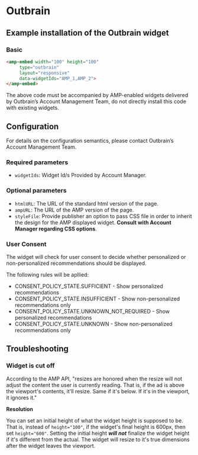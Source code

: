 <!---
Copyright 2015 The AMP HTML Authors. All Rights Reserved.

Licensed under the Apache License, Version 2.0 (the "License");
you may not use this file except in compliance with the License.
You may obtain a copy of the License at

      http://www.apache.org/licenses/LICENSE-2.0

Unless required by applicable law or agreed to in writing, software
distributed under the License is distributed on an "AS-IS" BASIS,
WITHOUT WARRANTIES OR CONDITIONS OF ANY KIND, either express or implied.
See the License for the specific language governing permissions and
limitations under the License.
-->

# Outbrain

## Example installation of the Outbrain widget

### Basic

```html
<amp-embed width="100" height="100"
     type="outbrain"
     layout="responsive"
     data-widgetIds="AMP_1,AMP_2">
</amp-embed>
```

The above code must be accompanied by AMP-enabled widgets delivered by Outbrain’s Account Management Team, do not directly install this code with existing widgets.

## Configuration

For details on the configuration semantics, please contact Outbrain’s Account Management Team.

### Required parameters

- `widgetIds`: Widget Id/s Provided by Account Manager.

### Optional parameters

- `htmlURL`: The URL of the standard html version of the page.
- `ampURL`: The URL of the AMP version of the page.
- `styleFile`: Provide publisher an option to pass CSS file in order to inherit the design for the AMP displayed widget. **Consult with Account Manager regarding CSS options**.

### User Consent

The widget will check for user consent to decide whether personalized or non-personalized recommendations should be displayed.

The following rules will be apllied:

* CONSENT_POLICY_STATE.SUFFICIENT - Show personalized recommendations
* CONSENT_POLICY_STATE.INSUFFICIENT - Show non-personalized recommendations only
* CONSENT_POLICY_STATE.UNKNOWN_NOT_REQUIRED - Show personalized recommendations
* CONSENT_POLICY_STATE.UNKNOWN - Show non-personalized recommendations only

## Troubleshooting 

### Widget is cut off

According to the AMP API, "resizes are honored when the resize will not adjust the content the user is currently reading.  That is, if the ad is above the viewport's contents, it'll resize. Same if it's below. If it's in the viewport, it ignores it."

**Resolution**

 You can set an initial height of what the widget height is supposed to be. That is, instead of `height="100"`, if the widget's final height is 600px, then set `height="600"`. Setting the initial height ***will not*** finalize the widget height if it's different from the actual. The widget will resize to it's true dimensions after the widget leaves the viewport.
